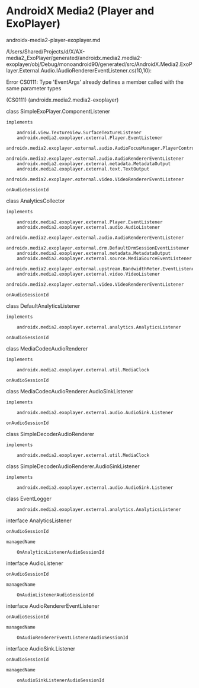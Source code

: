# AndroidX Media2 (Player and ExoPlayer)

androidx-media2-player-exoplayer.md

/Users/Shared/Projects/d/X/AX-media2_ExoPlayer/generated/androidx.media2.media2-exoplayer/obj/Debug/monoandroid90/generated/src/AndroidX.Media2.ExoPlayer.External.Audio.IAudioRendererEventListener.cs(10,10): 

Error CS0111: 
Type 
    'EventArgs' 
already defines a member called  with the same parameter types 

(CS0111) (androidx.media2.media2-exoplayer)


class SimpleExoPlayer.ComponentListener

    implements

        android.view.TextureView.SurfaceTextureListener
        androidx.media2.exoplayer.external.Player.EventListener
        androidx.media2.exoplayer.external.audio.AudioFocusManager.PlayerControl
        androidx.media2.exoplayer.external.audio.AudioRendererEventListener
        androidx.media2.exoplayer.external.metadata.MetadataOutput
        androidx.media2.exoplayer.external.text.TextOutput
        androidx.media2.exoplayer.external.video.VideoRendererEventListener

    onAudioSessionId

class AnalyticsCollector

    implements

        androidx.media2.exoplayer.external.Player.EventListener
        androidx.media2.exoplayer.external.audio.AudioListener
        androidx.media2.exoplayer.external.audio.AudioRendererEventListener
        androidx.media2.exoplayer.external.drm.DefaultDrmSessionEventListener
        androidx.media2.exoplayer.external.metadata.MetadataOutput
        androidx.media2.exoplayer.external.source.MediaSourceEventListener
        androidx.media2.exoplayer.external.upstream.BandwidthMeter.EventListener
        androidx.media2.exoplayer.external.video.VideoListener
        androidx.media2.exoplayer.external.video.VideoRendererEventListener
    
    onAudioSessionId

class DefaultAnalyticsListener

    implements

        androidx.media2.exoplayer.external.analytics.AnalyticsListener

    onAudioSessionId


class MediaCodecAudioRenderer

    implements 
    
        androidx.media2.exoplayer.external.util.MediaClock

    onAudioSessionId

class MediaCodecAudioRenderer.AudioSinkListener

    implements 
    
        androidx.media2.exoplayer.external.audio.AudioSink.Listener

    onAudioSessionId

class SimpleDecoderAudioRenderer

    implements

        androidx.media2.exoplayer.external.util.MediaClock


class SimpleDecoderAudioRenderer.AudioSinkListener

    implements

        androidx.media2.exoplayer.external.audio.AudioSink.Listener

class EventLogger

        androidx.media2.exoplayer.external.analytics.AnalyticsListener





interface AnalyticsListener

    onAudioSessionId

    managedName
    
        OnAnalyticsListenerAudioSessionId

interface AudioListener

    onAudioSessionId

    managedName
    
        OnAudioListenerAudioSessionId

interface AudioRendererEventListener

    onAudioSessionId

    managedName
    
        OnAudioRendererEventListenerAudioSessionId

interface AudioSink.Listener

    onAudioSessionId

    managedName
    
        onAudioSinkListenerAudioSessionId

